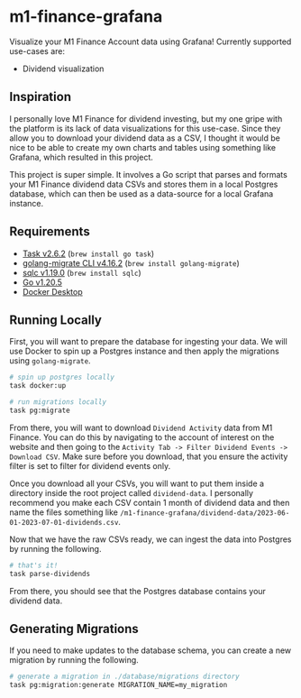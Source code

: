 # m1-finance-grafana

Visualize your M1 Finance Account data using Grafana! Currently supported use-cases are:

- Dividend visualization

## Inspiration

I personally love M1 Finance for dividend investing, but my one gripe with the platform is its lack of data visualizations for this use-case. Since they allow you to download your dividend data as a CSV, I thought it would be nice to be able to create my own charts and tables using something like Grafana, which resulted in this project.

This project is super simple. It involves a Go script that parses and formats your M1 Finance dividend data CSVs and stores them in a local Postgres database, which can then be used as a data-source for a local Grafana instance.

## Requirements

- [Task v2.6.2](https://taskfile.dev/usage/) (`brew install go task`)
- [golang-migrate CLI v4.16.2](https://github.com/golang-migrate/migrate) (`brew install golang-migrate`)
- [sqlc v1.19.0](https://docs.sqlc.dev/en/stable/overview/install.html) (`brew install sqlc`)
- [Go v1.20.5](https://go.dev/doc/install)
- [Docker Desktop](https://www.docker.com/products/docker-desktop/)

## Running Locally

First, you will want to prepare the database for ingesting your data. We will use Docker to spin up a Postgres instance and then apply the migrations using `golang-migrate`.

```bash
# spin up postgres locally
task docker:up

# run migrations locally
task pg:migrate
```

From there, you will want to download `Dividend Activity` data from M1 Finance. You can do this by navigating to the account of interest on the website and then going to the `Activity Tab -> Filter Dividend Events -> Download CSV`. Make sure before you download, that you ensure the activity filter is set to filter for dividend events only.

Once you download all your CSVs, you will want to put them inside a directory inside the root project called `dividend-data`. I personally recommend you make each CSV contain 1 month of dividend data and then name the files something like `/m1-finance-grafana/dividend-data/2023-06-01-2023-07-01-dividends.csv`.

Now that we have the raw CSVs ready, we can ingest the data into Postgres by running the following.

```bash
# that's it!
task parse-dividends
```

From there, you should see that the Postgres database contains your dividend data.

## Generating Migrations

If you need to make updates to the database schema, you can create a new migration by running the following.

```bash
# generate a migration in ./database/migrations directory
task pg:migration:generate MIGRATION_NAME=my_migration
```
